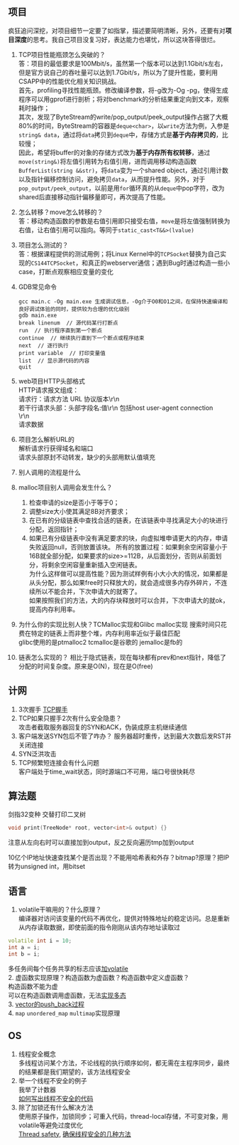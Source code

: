## 项目
疯狂追问深挖，对项目细节一定要了如指掌，描述要简明清晰，另外，还要有对**项目深度**的思考。我自己项目没复习好，表达能力也堪忧，所以这块答得很烂。
 1. TCP项目性能瓶颈怎么突破的？  
    答：项目的最低要求是100Mbit/s，虽然第一个版本可以达到1.1Gbit/s左右，但是官方说自己的吞吐量可以达到1.7Gbit/s，所以为了提升性能，要利用CSAPP中的性能优化相关知识挑战。  
    首先，profiling寻找性能瓶颈。修改编译参数，将-g改为-Og -pg，使得生成程序可以用gprof进行剖析；将对benchmark的分析结果重定向到文本，观察耗时操作；  
    其次，发现了ByteStream的write/pop_output/peek_output操作占据了大概80%的时间，ByteStream的容器是`deque<char>`，以`write`方法为例，入参是`string& data`，通过将`data`拷贝到`deque`中，存储方式是**基于内存拷贝的**，比较慢；  
    因此，希望将buffer的对象的存储方式改为**基于内存所有权转移**，通过`move(string&)`将左值引用转为右值引用，进而调用移动构造函数`BufferList(string &&str)`，将`data`变为一个shared object，通过引用计数以及指针偏移控制访问，避免拷贝`data`，从而提升性能。另外，对于`pop_output/peek_output`，以前是用`for`循环真的从`deque`中pop字符，改为shared后直接移动指针偏移量即可，再次提高了性能。
 2. 怎么转移？move怎么转移的？  
    答：移动构造函数的参数是右值引用即只接受右值，`move`是将左值强制转换为右值，让右值引用可以指向。等同于`static_cast<T&&>(lvalue)`
 3. 项目怎么测试的？  
    答：根据课程提供的测试用例；将Linux Kernel中的`TCPSocket`替换为自己实现的`CS144TCPSocket`，和真正的webserver通信；遇到Bug时通过构造一些小case，打断点观察相应变量的变化
 4. GDB常见命令
    ```
    gcc main.c -Og main.exe 生成调试信息，-Og介于O0和O1之间，在保持快速编译和良好调试体验的同时，提供较为合理的优化级别
    gdb main.exe
    break linenum  // 源代码某行打断点
    run  // 执行程序直到第一个断点
    continue  // 继续执行直到下一个断点或程序结束
    next  // 逐行执行
    print variable  // 打印变量值
    list  // 显示源代码的内容
    quit 
    ```
 5. web项目HTTP头部格式  
   HTTP请求报文组成：  
   请求行：请求方法 URL 协议版本\r\n  
若干行请求头部：头部字段名:值\r\n 包括host user-agent connection  
   \r\n  
   请求数据
 6. 项目怎么解析URL的  
   解析请求行获得域名和端口  
   请求头部原封不动转发，缺少的头部用默认值填充
 7. 别人调用的流程是什么
   
 8. malloc项目别人调用会发生什么？
    1. 检查申请的size是否小于等于0；
    2. 调整size大小使其满足8B对齐要求；
    3. 在已有的分级链表中查找合适的链表，在该链表中寻找满足大小的块进行分配，返回指针；
    4. 如果已有分级链表中没有满足要求的块，向虚拟堆申请更大的内存，申请失败返回null，否则放置该块。
    所有的放置过程：如果剩余空闲容量小于16B就全部分配，如果要求的size>=112B，从后面划分，否则从前面划分，将剩余空闲容量重新插入空闲链表。  
    为什么这样做可以提高性能？因为测试样例有小大小大的情况，如果都是从头分配，那么如果free时只释放大的，就会造成很多内存外碎片，不连续所以不能合并，下次申请大的就寄了。  
    如果按照我们的方法，大的内存块释放时可以合并，下次申请大的就ok，提高内存利用率。
 9. 为什么你的实现比别人快？TCMalloc实现和Glibc malloc实现
    搜索时间只花费在特定的链表上而非整个堆，内存利用率近似于最佳匹配  
    glibc使用的是ptmalloc2 tcmalloc是谷歌的 jemalloc是fb的
 11. 链表怎么实现的？
    相比于隐式链表，现在每块都有prev和next指针，降低了分配的时间复杂度。原来是O(N)，现在是O(free)
   
## 计网
 1. 3次握手 [TCP握手](https://www.cnblogs.com/liwei0526vip/p/14587300.html)
 2. TCP如果只握手2次有什么安全隐患？  
   攻击者截取服务器回复的SYN和ACK，伪装成原主机继续通信
 4. 客户端发送SYN包后不管了咋办？
   服务器超时重传，达到最大次数后发RST并关闭连接
 6. SYN泛洪攻击
 7. TCP频繁短连接会有什么问题  
   客户端处于time_wait状态，同时源端口不可用，端口号很快耗尽
   
## 算法题
剑指32变种 交替打印二叉树
   ```cpp
   void print(TreeNode* root, vector<int>& output) {}
   ```
   注意从左向右时可以直接加到output，反之反向遍历tmp加到output

   10亿个IP地址快速查找某个是否出现？不能用哈希表和外存？bitmap?原理？把IP转为unsigned int，用bitset
   
## 语言
 1. volatile干嘛用的？什么原理？  
   编译器对访问该变量的代码不再优化，提供对特殊地址的稳定访问。总是重新从内存读取数据，即使前面的指令刚刚从该内存地址读取过
   ```cpp
   volatile int i = 10;
   int a = i;
   int b = i;
   ```
   多任务间每个任务共享的标志应该[加volatile](https://zhuanlan.zhihu.com/p/62060524)  
 2. 虚函数实现原理？构造函数为虚函数？构造函数中定义虚函数？  
    构造函数不能为虚  
    可以在构造函数调用虚函数，无法[实现多态](https://www.zhihu.com/question/35632207)  
 3. [vector的push_back过程](https://zhuanlan.zhihu.com/p/377186496)  
 4. `map` `unordered_map` `multimap`实现原理
    
## OS
 1. 线程安全概念  
   多线程访问某个方法，不论线程的执行顺序如何，都无需在主程序同步，最终的结果都是我们期望的，该方法线程安全
 2. 举一个线程不安全的例子  
   我举了计数器  
   [如何写出线程不安全的代码](https://zhuanlan.zhihu.com/p/32531445)
 3. 除了加锁还有什么解决方法  
   使用原子操作，加锁同步；可重入代码，thread-local存储，不可变对象，用volatile等避免过度优化  
   [Thread safety](https://en.wikipedia.org/wiki/Thread_safety), [确保线程安全的几种方法](https://developer.aliyun.com/article/254282)
